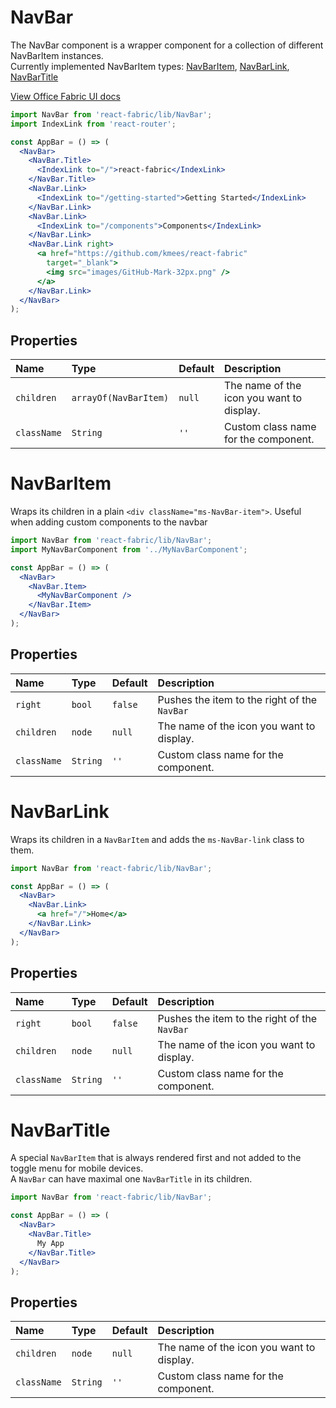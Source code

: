# NavBar 

The NavBar component is a wrapper component for a collection of different NavBarItem instances. <br>
Currently implemented NavBarItem types: [NavBarItem](#navbaritem), [NavBarLink](#navbarlink), [NavBarTitle](#navbartitle)

<a href="http://dev.office.com/fabric/components/navbar" target="_blank">View Office Fabric UI docs</a>

```jsx
import NavBar from 'react-fabric/lib/NavBar';
import IndexLink from 'react-router';

const AppBar = () => (
  <NavBar>
    <NavBar.Title>
      <IndexLink to="/">react-fabric</IndexLink>
    </NavBar.Title>
    <NavBar.Link>
      <IndexLink to="/getting-started">Getting Started</IndexLink>
    </NavBar.Link>
    <NavBar.Link>
      <IndexLink to="/components">Components</IndexLink>
    </NavBar.Link>
    <NavBar.Link right>
      <a href="https://github.com/kmees/react-fabric"
        target="_blank">
        <img src="images/GitHub-Mark-32px.png" />
      </a>
    </NavBar.Link>
  </NavBar>
);
```

## Properties

| Name        | Type                  | Default | Description                               |
| :-----      | :-----                | :-----  | :-----                                    |
| `children`  | `arrayOf(NavBarItem)` | `null`    | The name of the icon you want to display. |
| `className` | `String`              | `''`    | Custom class name for the component.      |


# NavBarItem

Wraps its children in a plain `<div className="ms-NavBar-item">`.
Useful when adding custom components to the navbar

```jsx
import NavBar from 'react-fabric/lib/NavBar';
import MyNavBarComponent from '../MyNavBarComponent';

const AppBar = () => (
  <NavBar>
    <NavBar.Item>
      <MyNavBarComponent />
    </NavBar.Item>
  </NavBar>
);
```

## Properties

| Name        | Type     | Default | Description                                  |
| :-----      | :-----   | :-----  | :-----                                       |
| `right`     | `bool`   | `false` | Pushes the item to the right of the `NavBar` |
| `children`  | `node`   | `null`  | The name of the icon you want to display.    |
| `className` | `String` | `''`    | Custom class name for the component.         |

# NavBarLink

Wraps its children in a `NavBarItem` and adds the `ms-NavBar-link` class to them.

```jsx
import NavBar from 'react-fabric/lib/NavBar';

const AppBar = () => (
  <NavBar>
    <NavBar.Link>
      <a href="/">Home</a>
    </NavBar.Link>
  </NavBar>
);
```

## Properties

| Name        | Type     | Default | Description                                  |
| :-----      | :-----   | :-----  | :-----                                       |
| `right`     | `bool`   | `false` | Pushes the item to the right of the `NavBar` |
| `children`  | `node`   | `null`  | The name of the icon you want to display.    |
| `className` | `String` | `''`    | Custom class name for the component.         |

# NavBarTitle

A special `NavBarItem` that is always rendered first and not added to the toggle menu for mobile devices.<br>
A `NavBar` can have maximal one `NavBarTitle` in its children.

```jsx
import NavBar from 'react-fabric/lib/NavBar';

const AppBar = () => (
  <NavBar>
    <NavBar.Title>
      My App 
    </NavBar.Title>
  </NavBar>
);
```

## Properties

| Name        | Type     | Default | Description                               |
| :-----      | :-----   | :-----  | :-----                                    |
| `children`  | `node`   | `null`  | The name of the icon you want to display. |
| `className` | `String` | `''`    | Custom class name for the component.      |
